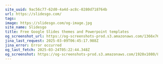 ```yaml
---
site_uuid: 9ac56c77-62d0-4a4d-ac8c-0280d718764b
url: https://slidesgo.com/
tags: 
image: https://slidesgo.com/og-image.jpg
site_name: Slidesgo
title: Free Google Slides themes and Powerpoint templates
og_screenshot_url: https://og-screenshots-prod.s3.amazonaws.com/1366x768/80/false/ac118e0c8fcd9201a478fab70dbbe381c43212ee99b313aa2f8512bcc685f68c.jpeg
jina_last_request: 2025-03-09T06:45:17.988Z
jina_error: Error occurred
og_last_fetch: 2025-03-24T05:22:44.348Z
og_screenshot: https://og-screenshots-prod.s3.amazonaws.com/1920x1080/80/false/ac118e0c8fcd9201a478fab70dbbe381c43212ee99b313aa2f8512bcc685f68c.jpeg
---
```


